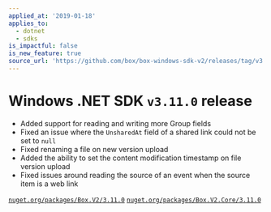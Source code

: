 ```yaml
---
applied_at: '2019-01-18'
applies_to:
  - dotnet
  - sdks
is_impactful: false
is_new_feature: true
source_url: 'https://github.com/box/box-windows-sdk-v2/releases/tag/v3.11.0'
---
```


# Windows .NET SDK `v3.11.0` release

- Added support for reading and writing more Group fields
- Fixed an issue where the `UnsharedAt` field of a shared link could not be set to `null`
- Fixed renaming a file on new version upload
- Added the ability to set the content modification timestamp on file version upload
- Fixed issues around reading the source of an event when the source item is a web link

[`nuget.org/packages/Box.V2/3.11.0`](https://www.nuget.org/packages/Box.V2/3.11.0)
[`nuget.org/packages/Box.V2.Core/3.11.0`](https://www.nuget.org/packages/Box.V2.Core/3.11.0)